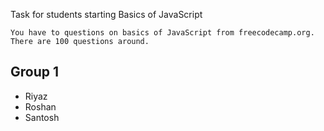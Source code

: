 Task for students starting Basics of JavaScript

```
You have to questions on basics of JavaScript from freecodecamp.org. There are 100 questions around.
```

## Group 1
- Riyaz
- Roshan
- Santosh

